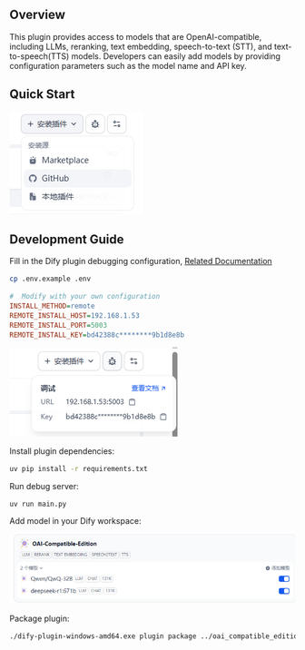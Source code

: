 ## Overview

This plugin provides access to models that are OpenAI-compatible, including LLMs, reranking, text embedding, speech-to-text (STT), and text-to-speech(TTS) models. Developers can easily add models by providing configuration parameters such as the model name and API key.

## Quick Start

![image-20250318150648383](assets/image-20250318150648383.png)

## Development Guide

Fill in the Dify plugin debugging configuration, [Related Documentation](https://docs.dify.ai/plugins/quick-start/develop-plugins/debug-plugin)

```bash
cp .env.example .env
```

```ini
#  Modify with your own configuration
INSTALL_METHOD=remote
REMOTE_INSTALL_HOST=192.168.1.53
REMOTE_INSTALL_PORT=5003
REMOTE_INSTALL_KEY=bd42388c********9b1d8e8b
```

![](assets/image-20250318150357473.png)

Install plugin dependencies:

```bash
uv pip install -r requirements.txt
```

Run debug server:

```bash
uv run main.py
```

Add model in your Dify workspace:

![image-20250318150556362](assets/image-20250318150556362.png)


Package plugin:

```bash
./dify-plugin-windows-amd64.exe plugin package ../oai_compatible_edition
```